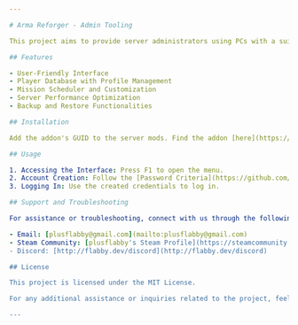 ```yaml
---

# Arma Reforger - Admin Tooling

This project aims to provide server administrators using PCs with a suite of tools for effective server management in Arma Reforger.

## Features

- User-Friendly Interface
- Player Database with Profile Management
- Mission Scheduler and Customization
- Server Performance Optimization
- Backup and Restore Functionalities

## Installation

Add the addon's GUID to the server mods. Find the addon [here](https://reforger.armaplatform.com/workshop/5E6E6C1AB0DD9089-AdminTooling).

## Usage

1. Accessing the Interface: Press F1 to open the menu.
2. Account Creation: Follow the [Password Criteria](https://github.com/plusflabby/effective-dollop/wiki/AT-Password(s)#password-criteria) to create a username and password.
3. Logging In: Use the created credentials to log in.

## Support and Troubleshooting

For assistance or troubleshooting, connect with us through the following channels:

- Email: [plusflabby@gmail.com](mailto:plusflabby@gmail.com)
- Steam Community: [plusflabby's Steam Profile](https://steamcommunity.com/id/plusflabby)
- Discord: [http://flabby.dev/discord](http://flabby.dev/discord)

## License

This project is licensed under the MIT License.

For any additional assistance or inquiries related to the project, feel free to reach out to me directly through [OpenAI](https://openai.com/)!

--- 
```

